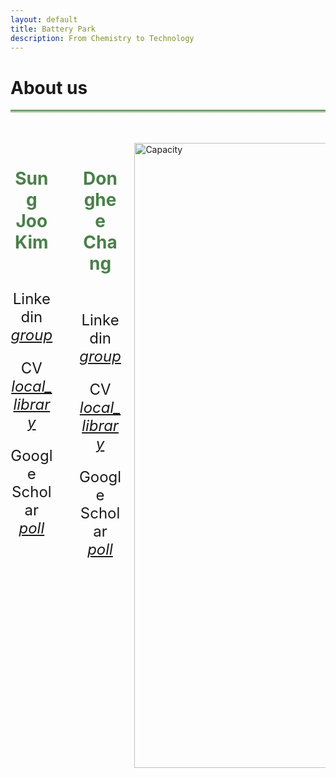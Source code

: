 ```yaml
---
layout: default
title: Battery Park
description: From Chemistry to Technology
---
```


<html>
  <head>
    <title>Google Icons</title>
    <meta name="viewport" content="width=device-width, initial-scale=1">
    <link href="https://fonts.googleapis.com/icon?family=Material+Icons" rel="stylesheet">
  </head>
  <body>
    <h1> About us <i class="arrow right"></i></h1>
    <hr style="background: linear-gradient(#4a8049, #d8f5d0); height: 5px; border: none;">
    <br>
    <br>
    <div class="columns">
      <div class="column" style="text-align:center;">
        <h1 style="color: #4a8049;"><b>Sung Joo Kim</b></h1>
        <br>
        <p style="font-size:24px"> Linkedin
          <a href="https://www.linkedin.com/in/sungjookim/">
            <i class="material-icons" style="font-size:24px">group</i>  
          </a>
        </p>
        <p style="font-size:24px"> CV
          <a href="https://drive.google.com/file/d/1S28-gOSSczeEh3iH7mnnHCyd7GD9VnLg/preview">
            <i class="material-icons" style="font-size:24px">local_library</i>  
          </a>
        </p>
        <p style="font-size:24px"> Google Scholar
          <a href="https://scholar.google.com/citations?user=a_DrrJ0AAAAJ">
            <i class="material-icons" style="font-size:24px">poll</i>  
          </a>
        </p>
      </div> 
      <div class="vl"></div>
      <div class="column" style="text-align:center;">
        <h1 style="color: #4a8049;"><b>Donghee Chang</b></h1>
        <br>
        <p style="font-size:24px"> Linkedin
          <a href="https://www.linkedin.com/in/dongheechang/">
            <i class="material-icons" style="font-size:24px">group</i>  
          </a>
        </p> 
        <p style="font-size:24px"> CV
          <a href="https://drive.google.com/file/d/1zsogiv2FFY0L2Xrpi4f5B6Nbpc5V-RSu/preview">
            <i class="material-icons" style="font-size:24px">local_library</i>  
          </a>
        </p>   
        <p style="font-size:24px"> Google Scholar
          <a href="https://scholar.google.com/citations?hl=en&user=FygpjYEAAAAJ">
            <i class="material-icons" style="font-size:24px">poll</i>  
          </a>
        </p>
      </div>
      <div class="column">
        <img src='https://github.com/donghee1025/Battery-Park/blob/main2/masthead/Jihoon%20drawing.jpg?raw=true' alt="Capacity" style="width:1000px; height:auto;">
      </div>
    </div>
  </body>
</html>




